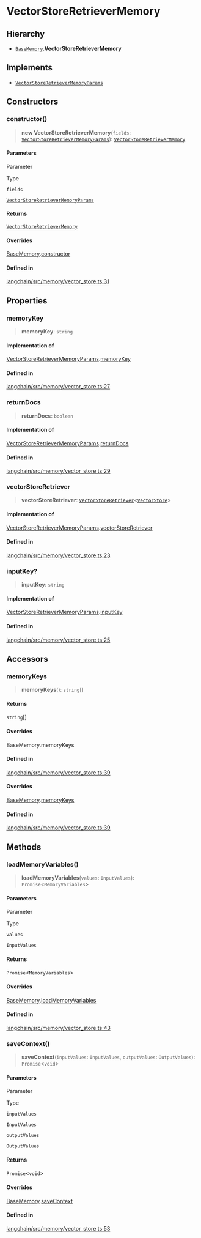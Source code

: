 VectorStoreRetrieverMemory
==========================

Hierarchy[](#hierarchy "Direct link to Hierarchy")
---------------------------------------------------

*   [`BaseMemory`](/docs/api/memory/classes/BaseMemory).**VectorStoreRetrieverMemory**

Implements[](#implements "Direct link to Implements")
------------------------------------------------------

*   [`VectorStoreRetrieverMemoryParams`](/docs/api/memory/interfaces/VectorStoreRetrieverMemoryParams)

Constructors[](#constructors "Direct link to Constructors")
------------------------------------------------------------

### constructor()[](#constructor "Direct link to constructor()")

> **new VectorStoreRetrieverMemory**(`fields`: [`VectorStoreRetrieverMemoryParams`](/docs/api/memory/interfaces/VectorStoreRetrieverMemoryParams)): [`VectorStoreRetrieverMemory`](/docs/api/memory/classes/VectorStoreRetrieverMemory)

#### Parameters[](#parameters "Direct link to Parameters")

Parameter

Type

`fields`

[`VectorStoreRetrieverMemoryParams`](/docs/api/memory/interfaces/VectorStoreRetrieverMemoryParams)

#### Returns[](#returns "Direct link to Returns")

[`VectorStoreRetrieverMemory`](/docs/api/memory/classes/VectorStoreRetrieverMemory)

#### Overrides[](#overrides "Direct link to Overrides")

[BaseMemory](/docs/api/memory/classes/BaseMemory).[constructor](/docs/api/memory/classes/BaseMemory#constructor)

#### Defined in[](#defined-in "Direct link to Defined in")

[langchain/src/memory/vector\_store.ts:31](https://github.com/hwchase17/langchainjs/blob/1c1274d/langchain/src/memory/vector_store.ts#L31)

Properties[](#properties "Direct link to Properties")
------------------------------------------------------

### memoryKey[](#memorykey "Direct link to memoryKey")

> **memoryKey**: `string`

#### Implementation of[](#implementation-of "Direct link to Implementation of")

[VectorStoreRetrieverMemoryParams](/docs/api/memory/interfaces/VectorStoreRetrieverMemoryParams).[memoryKey](/docs/api/memory/interfaces/VectorStoreRetrieverMemoryParams#memorykey)

#### Defined in[](#defined-in-1 "Direct link to Defined in")

[langchain/src/memory/vector\_store.ts:27](https://github.com/hwchase17/langchainjs/blob/1c1274d/langchain/src/memory/vector_store.ts#L27)

### returnDocs[](#returndocs "Direct link to returnDocs")

> **returnDocs**: `boolean`

#### Implementation of[](#implementation-of-1 "Direct link to Implementation of")

[VectorStoreRetrieverMemoryParams](/docs/api/memory/interfaces/VectorStoreRetrieverMemoryParams).[returnDocs](/docs/api/memory/interfaces/VectorStoreRetrieverMemoryParams#returndocs)

#### Defined in[](#defined-in-2 "Direct link to Defined in")

[langchain/src/memory/vector\_store.ts:29](https://github.com/hwchase17/langchainjs/blob/1c1274d/langchain/src/memory/vector_store.ts#L29)

### vectorStoreRetriever[](#vectorstoreretriever "Direct link to vectorStoreRetriever")

> **vectorStoreRetriever**: [`VectorStoreRetriever`](/docs/api/vectorstores_base/classes/VectorStoreRetriever)<[`VectorStore`](/docs/api/vectorstores_base/classes/VectorStore)\>

#### Implementation of[](#implementation-of-2 "Direct link to Implementation of")

[VectorStoreRetrieverMemoryParams](/docs/api/memory/interfaces/VectorStoreRetrieverMemoryParams).[vectorStoreRetriever](/docs/api/memory/interfaces/VectorStoreRetrieverMemoryParams#vectorstoreretriever)

#### Defined in[](#defined-in-3 "Direct link to Defined in")

[langchain/src/memory/vector\_store.ts:23](https://github.com/hwchase17/langchainjs/blob/1c1274d/langchain/src/memory/vector_store.ts#L23)

### inputKey?[](#inputkey "Direct link to inputKey?")

> **inputKey**: `string`

#### Implementation of[](#implementation-of-3 "Direct link to Implementation of")

[VectorStoreRetrieverMemoryParams](/docs/api/memory/interfaces/VectorStoreRetrieverMemoryParams).[inputKey](/docs/api/memory/interfaces/VectorStoreRetrieverMemoryParams#inputkey)

#### Defined in[](#defined-in-4 "Direct link to Defined in")

[langchain/src/memory/vector\_store.ts:25](https://github.com/hwchase17/langchainjs/blob/1c1274d/langchain/src/memory/vector_store.ts#L25)

Accessors[](#accessors "Direct link to Accessors")
---------------------------------------------------

### memoryKeys[](#memorykeys "Direct link to memoryKeys")

> **memoryKeys**(): `string`\[\]

#### Returns[](#returns-1 "Direct link to Returns")

`string`\[\]

#### Overrides[](#overrides-1 "Direct link to Overrides")

BaseMemory.memoryKeys

#### Defined in[](#defined-in-5 "Direct link to Defined in")

[langchain/src/memory/vector\_store.ts:39](https://github.com/hwchase17/langchainjs/blob/1c1274d/langchain/src/memory/vector_store.ts#L39)

#### Overrides[](#overrides-2 "Direct link to Overrides")

[BaseMemory](/docs/api/memory/classes/BaseMemory).[memoryKeys](/docs/api/memory/classes/BaseMemory#memorykeys)

#### Defined in[](#defined-in-6 "Direct link to Defined in")

[langchain/src/memory/vector\_store.ts:39](https://github.com/hwchase17/langchainjs/blob/1c1274d/langchain/src/memory/vector_store.ts#L39)

Methods[](#methods "Direct link to Methods")
---------------------------------------------

### loadMemoryVariables()[](#loadmemoryvariables "Direct link to loadMemoryVariables()")

> **loadMemoryVariables**(`values`: `InputValues`): `Promise`<`MemoryVariables`\>

#### Parameters[](#parameters-1 "Direct link to Parameters")

Parameter

Type

`values`

`InputValues`

#### Returns[](#returns-2 "Direct link to Returns")

`Promise`<`MemoryVariables`\>

#### Overrides[](#overrides-3 "Direct link to Overrides")

[BaseMemory](/docs/api/memory/classes/BaseMemory).[loadMemoryVariables](/docs/api/memory/classes/BaseMemory#loadmemoryvariables)

#### Defined in[](#defined-in-7 "Direct link to Defined in")

[langchain/src/memory/vector\_store.ts:43](https://github.com/hwchase17/langchainjs/blob/1c1274d/langchain/src/memory/vector_store.ts#L43)

### saveContext()[](#savecontext "Direct link to saveContext()")

> **saveContext**(`inputValues`: `InputValues`, `outputValues`: `OutputValues`): `Promise`<`void`\>

#### Parameters[](#parameters-2 "Direct link to Parameters")

Parameter

Type

`inputValues`

`InputValues`

`outputValues`

`OutputValues`

#### Returns[](#returns-3 "Direct link to Returns")

`Promise`<`void`\>

#### Overrides[](#overrides-4 "Direct link to Overrides")

[BaseMemory](/docs/api/memory/classes/BaseMemory).[saveContext](/docs/api/memory/classes/BaseMemory#savecontext)

#### Defined in[](#defined-in-8 "Direct link to Defined in")

[langchain/src/memory/vector\_store.ts:53](https://github.com/hwchase17/langchainjs/blob/1c1274d/langchain/src/memory/vector_store.ts#L53)